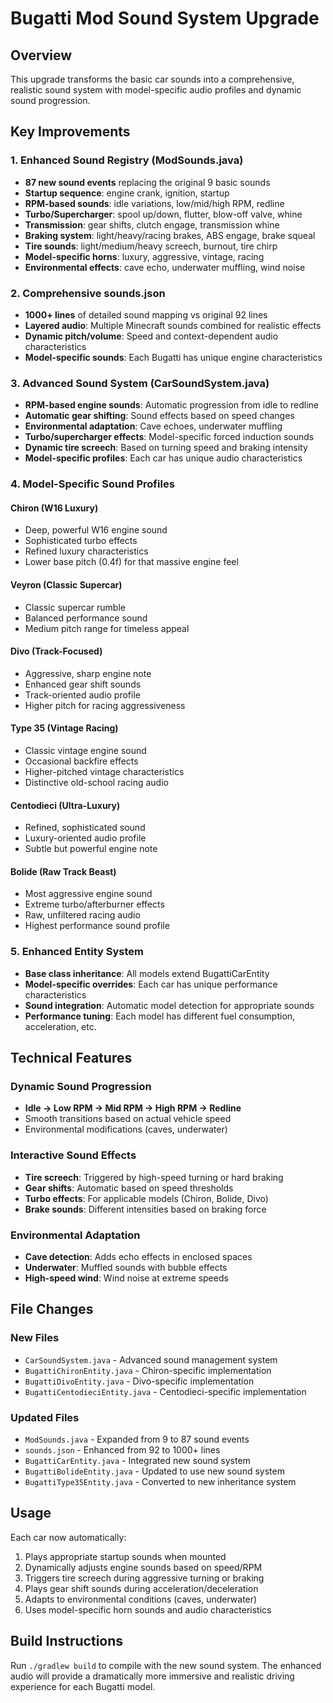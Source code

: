 # Bugatti Mod Sound System Upgrade

## Overview
This upgrade transforms the basic car sounds into a comprehensive, realistic sound system with model-specific audio profiles and dynamic sound progression.

## Key Improvements

### 1. Enhanced Sound Registry (ModSounds.java)
- **87 new sound events** replacing the original 9 basic sounds
- **Startup sequence**: engine crank, ignition, startup
- **RPM-based sounds**: idle variations, low/mid/high RPM, redline
- **Turbo/Supercharger**: spool up/down, flutter, blow-off valve, whine
- **Transmission**: gear shifts, clutch engage, transmission whine
- **Braking system**: light/heavy/racing brakes, ABS engage, brake squeal
- **Tire sounds**: light/medium/heavy screech, burnout, tire chirp
- **Model-specific horns**: luxury, aggressive, vintage, racing
- **Environmental effects**: cave echo, underwater muffling, wind noise

### 2. Comprehensive sounds.json
- **1000+ lines** of detailed sound mapping vs original 92 lines
- **Layered audio**: Multiple Minecraft sounds combined for realistic effects
- **Dynamic pitch/volume**: Speed and context-dependent audio characteristics
- **Model-specific sounds**: Each Bugatti has unique engine characteristics

### 3. Advanced Sound System (CarSoundSystem.java)
- **RPM-based engine sounds**: Automatic progression from idle to redline
- **Automatic gear shifting**: Sound effects based on speed changes
- **Environmental adaptation**: Cave echoes, underwater muffling
- **Turbo/supercharger effects**: Model-specific forced induction sounds
- **Dynamic tire screech**: Based on turning speed and braking intensity
- **Model-specific profiles**: Each car has unique audio characteristics

### 4. Model-Specific Sound Profiles

#### Chiron (W16 Luxury)
- Deep, powerful W16 engine sound
- Sophisticated turbo effects
- Refined luxury characteristics
- Lower base pitch (0.4f) for that massive engine feel

#### Veyron (Classic Supercar)
- Classic supercar rumble
- Balanced performance sound
- Medium pitch range for timeless appeal

#### Divo (Track-Focused)
- Aggressive, sharp engine note
- Enhanced gear shift sounds
- Track-oriented audio profile
- Higher pitch for racing aggressiveness

#### Type 35 (Vintage Racing)
- Classic vintage engine sound
- Occasional backfire effects
- Higher-pitched vintage characteristics
- Distinctive old-school racing audio

#### Centodieci (Ultra-Luxury)
- Refined, sophisticated sound
- Luxury-oriented audio profile
- Subtle but powerful engine note

#### Bolide (Raw Track Beast)
- Most aggressive engine sound
- Extreme turbo/afterburner effects
- Raw, unfiltered racing audio
- Highest performance sound profile

### 5. Enhanced Entity System
- **Base class inheritance**: All models extend BugattiCarEntity
- **Model-specific overrides**: Each car has unique performance characteristics
- **Sound integration**: Automatic model detection for appropriate sounds
- **Performance tuning**: Each model has different fuel consumption, acceleration, etc.

## Technical Features

### Dynamic Sound Progression
- **Idle → Low RPM → Mid RPM → High RPM → Redline**
- Smooth transitions based on actual vehicle speed
- Environmental modifications (caves, underwater)

### Interactive Sound Effects
- **Tire screech**: Triggered by high-speed turning or hard braking
- **Gear shifts**: Automatic based on speed thresholds
- **Turbo effects**: For applicable models (Chiron, Bolide, Divo)
- **Brake sounds**: Different intensities based on braking force

### Environmental Adaptation
- **Cave detection**: Adds echo effects in enclosed spaces
- **Underwater**: Muffled sounds with bubble effects
- **High-speed wind**: Wind noise at extreme speeds

## File Changes

### New Files
- `CarSoundSystem.java` - Advanced sound management system
- `BugattiChironEntity.java` - Chiron-specific implementation
- `BugattiDivoEntity.java` - Divo-specific implementation  
- `BugattiCentodieciEntity.java` - Centodieci-specific implementation

### Updated Files
- `ModSounds.java` - Expanded from 9 to 87 sound events
- `sounds.json` - Enhanced from 92 to 1000+ lines
- `BugattiCarEntity.java` - Integrated new sound system
- `BugattiBolideEntity.java` - Updated to use new sound system
- `BugattiType35Entity.java` - Converted to new inheritance system

## Usage
Each car now automatically:
1. Plays appropriate startup sounds when mounted
2. Dynamically adjusts engine sounds based on speed/RPM
3. Triggers tire screech during aggressive turning or braking
4. Plays gear shift sounds during acceleration/deceleration
5. Adapts to environmental conditions (caves, underwater)
6. Uses model-specific horn sounds and audio characteristics

## Build Instructions
Run `./gradlew build` to compile with the new sound system. The enhanced audio will provide a dramatically more immersive and realistic driving experience for each Bugatti model.
